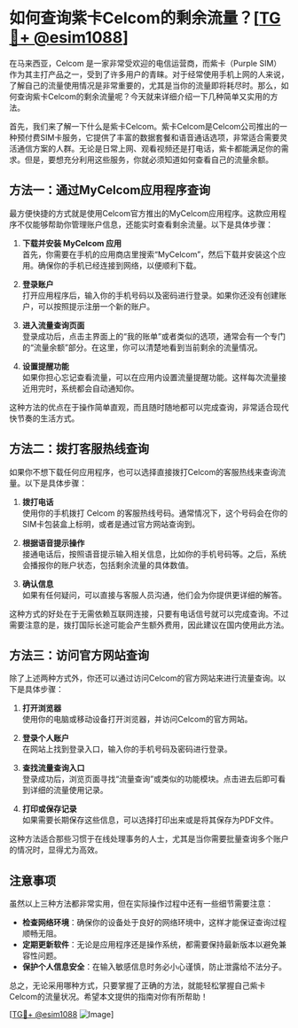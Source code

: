 # 如何查询紫卡Celcom的剩余流量？[[TG💪+ @esim1088](https://t.me/s/esim1088)]

在马来西亚，Celcom 是一家非常受欢迎的电信运营商，而紫卡（Purple SIM）作为其主打产品之一，受到了许多用户的青睐。对于经常使用手机上网的人来说，了解自己的流量使用情况是非常重要的，尤其是当你的流量即将耗尽时。那么，如何查询紫卡Celcom的剩余流量呢？今天就来详细介绍一下几种简单又实用的方法。

首先，我们来了解一下什么是紫卡Celcom。紫卡Celcom是Celcom公司推出的一种预付费SIM卡服务，它提供了丰富的数据套餐和语音通话选项，非常适合需要灵活通信方案的人群。无论是日常上网、观看视频还是打电话，紫卡都能满足你的需求。但是，要想充分利用这些服务，你就必须知道如何查看自己的流量余额。

## 方法一：通过MyCelcom应用程序查询

最方便快捷的方式就是使用Celcom官方推出的MyCelcom应用程序。这款应用程序不仅能够帮助你管理账户信息，还能实时查看剩余流量。以下是具体步骤：

1. **下载并安装 MyCelcom 应用**  
   首先，你需要在手机的应用商店里搜索“MyCelcom”，然后下载并安装这个应用。确保你的手机已经连接到网络，以便顺利下载。

2. **登录账户**  
   打开应用程序后，输入你的手机号码以及密码进行登录。如果你还没有创建账户，可以按照提示注册一个新的账户。

3. **进入流量查询页面**  
   登录成功后，点击主界面上的“我的账单”或者类似的选项，通常会有一个专门的“流量余额”部分。在这里，你可以清楚地看到当前剩余的流量情况。

4. **设置提醒功能**  
   如果你担心忘记查看流量，可以在应用内设置流量提醒功能。这样每次流量接近用完时，系统都会自动通知你。

这种方法的优点在于操作简单直观，而且随时随地都可以完成查询，非常适合现代快节奏的生活方式。

## 方法二：拨打客服热线查询

如果你不想下载任何应用程序，也可以选择直接拨打Celcom的客服热线来查询流量。以下是具体步骤：

1. **拨打电话**  
   使用你的手机拨打 Celcom 的客服热线号码。通常情况下，这个号码会在你的SIM卡包装盒上标明，或者是通过官方网站查询到。

2. **根据语音提示操作**  
   接通电话后，按照语音提示输入相关信息，比如你的手机号码等。之后，系统会播报你的账户状态，包括剩余流量的具体数值。

3. **确认信息**  
   如果有任何疑问，可以直接与客服人员沟通，他们会为你提供更详细的解答。

这种方式的好处在于无需依赖互联网连接，只要有电话信号就可以完成查询。不过需要注意的是，拨打国际长途可能会产生额外费用，因此建议在国内使用此方法。

## 方法三：访问官方网站查询

除了上述两种方式外，你还可以通过访问Celcom的官方网站来进行流量查询。以下是具体步骤：

1. **打开浏览器**  
   使用你的电脑或移动设备打开浏览器，并访问Celcom的官方网站。

2. **登录个人账户**  
   在网站上找到登录入口，输入你的手机号码及密码进行登录。

3. **查找流量查询入口**  
   登录成功后，浏览页面寻找“流量查询”或类似的功能模块。点击进去后即可看到详细的流量使用记录。

4. **打印或保存记录**  
   如果需要长期保存这些信息，可以选择打印出来或是将其保存为PDF文件。

这种方法适合那些习惯于在线处理事务的人士，尤其是当你需要批量查询多个账户的情况时，显得尤为高效。

## 注意事项

虽然以上三种方法都非常实用，但在实际操作过程中还有一些细节需要注意：

- **检查网络环境**：确保你的设备处于良好的网络环境中，这样才能保证查询过程顺畅无阻。
- **定期更新软件**：无论是应用程序还是操作系统，都需要保持最新版本以避免兼容性问题。
- **保护个人信息安全**：在输入敏感信息时务必小心谨慎，防止泄露给不法分子。

总之，无论采用哪种方式，只要掌握了正确的方法，就能轻松掌握自己紫卡Celcom的流量状况。希望本文提供的指南对你有所帮助！

[[TG💪+ @esim1088](https://t.me/s/esim1088) ![Image](https://i.postimg.cc/4NQfJmqS/Snipaste-2025-05-13-00-14-12.png)]